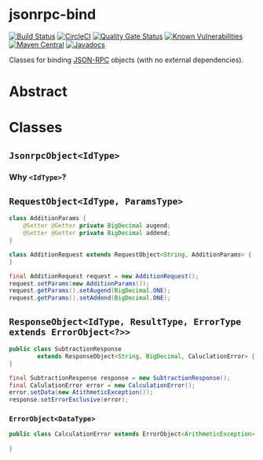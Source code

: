 # jsonrpc-bind

[![Build Status](https://travis-ci.org/jinahya/jsonrpc-bind.svg?branch=develop)](https://travis-ci.org/jinahya/jsonrpc-bind)
[![CircleCI](https://circleci.com/gh/jinahya/jsonrpc-bind/tree/develop.svg?style=svg)](https://circleci.com/gh/jinahya/jsonrpc-bind/tree/develop)
[![Quality Gate Status](https://sonarcloud.io/api/project_badges/measure?project=com.github.jinahya%3Ajsonrpc-bind%3Adevelop&metric=alert_status)](https://sonarcloud.io/dashboard?id=com.github.jinahya%3Ajsonrpc-bind%3Adevelop)
[![Known Vulnerabilities](https://snyk.io/test/github/jinahya/jsonrpc-bind/badge.svg?targetFile=pom.xml)](https://snyk.io/test/github/jinahya/jsonrpc-bind?targetFile=pom.xml)
[![Maven Central](https://img.shields.io/maven-central/v/com.github.jinahya/jsonrpc-bind.svg)](https://search.maven.org/artifact/com.github.jinahya/jsonrpc-bind)
[![Javadocs](https://javadoc.io/badge/com.github.jinahya/jsonrpc-bind.svg?label=javadoc)](https://javadoc.io/doc/com.github.jinahya/jsonrpc-bind)

Classes for binding [JSON-RPC](https://www.jsonrpc.org) objects (with no external dependencies).

# Abstract

# Classes

## `JsonrpcObject<IdType>`

### Why `<IdType>`?

## `RequestObject<IdType, ParamsType>`

```java
class AdditionParams {
    @Setter @Getter private BigDecimal augend;
    @Setter @Getter private BigDecimal addend;
}
```
```java
class AdditionRequest extends RequestObject<String, AdditionParams> {
}
```
```java
final AdditionRequest request = new AdditionRequest();
request.setParams(new AdditionParams());
request.getParams().setAugend(BigDecimal.ONE);
request.getParams().setAddend(BigDecimal.ONE);
```

## `ResponseObject<IdType, ResultType, ErrorType extends ErrorObject<?>>`

```java
public class SubtractionResponse
        extends ResponseObject<String, BigDecimal, CaluclationError> {
} 
```
```java
final SubtractionResponse response = new SubtractionResponse();
final CalulationError error = new CalculationError();
error.setData(new AtithmeticException());
response.setErrorExclusive(error);
```

### `ErrorObject<DataType>`

```java
public class CalculationError extends ErrorObject<ArithmeticException> {
    
}
```
